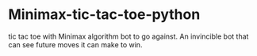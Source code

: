 # Minimax-tic-tac-toe-python
tic tac toe with Minimax algorithm bot to go against. 
An invincible bot that can see future moves it can make to win.
